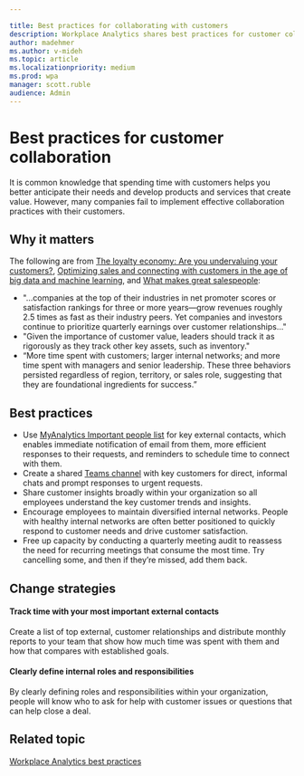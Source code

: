 ```yaml
---

title: Best practices for collaborating with customers
description: Workplace Analytics shares best practices for customer collaboration
author: madehmer
ms.author: v-mideh
ms.topic: article
ms.localizationpriority: medium 
ms.prod: wpa
manager: scott.ruble
audience: Admin
---
```


# Best practices for customer collaboration

It is common knowledge that spending time with customers helps you better anticipate their needs and develop products and services that create value. However, many companies fail to implement effective collaboration practices with their customers.

## Why it matters

The following are from [The loyalty economy: Are you undervaluing your customers?](https://insights.office.com/business-performance/the-loyalty-economy-are-you-undervaluing-customers/), [Optimizing sales and connecting with customers in the age of big data and machine learning](https://insights.office.com/sales-excellence/optimizing-sales-workplace-analytics/), and [What makes great salespeople](https://insights.office.com/management-strategy/what-makes-great-salespeople/):

* "...companies at the top of their industries in net promoter scores or satisfaction rankings for three or more years—grow revenues roughly 2.5 times as fast as their industry peers. Yet companies and investors continue to prioritize quarterly earnings over customer relationships..."
* "Given the importance of customer value, leaders should track it as rigorously as they track other key assets, such as inventory."
* “More time spent with customers; larger internal networks; and more time spent with managers and senior leadership. These three behaviors persisted regardless of region, territory, or sales role, suggesting that they are foundational ingredients for success.”

## Best practices

* Use [MyAnalytics Important people list](../personal/use/use-the-insights.md#add-important-people) for key external contacts, which enables immediate notification of email from them, more efficient responses to their requests, and reminders to schedule time to connect with them.
* Create a shared [Teams channel](/microsoftteams/teams-channels-overview) with key customers for direct, informal chats and prompt responses to urgent requests.
* Share customer insights broadly within your organization so all employees understand the key customer trends and insights.
* Encourage employees to maintain diversified internal networks. People with healthy internal networks are often better positioned to quickly respond to customer needs and drive customer satisfaction.
* Free up capacity by conducting a quarterly meeting audit to reassess the need for recurring meetings that consume the most time. Try cancelling some, and then if they’re missed, add them back.

## Change strategies

#### Track time with your most important external contacts

Create a list of top external, customer relationships and distribute monthly reports to your team that show how much time was spent with them and how that compares with established goals.

#### Clearly define internal roles and responsibilities

By clearly defining roles and responsibilities within your organization, people will know who to ask for help with customer issues or questions that can help close a deal.

## Related topic

[Workplace Analytics best practices](gm-best-practices.md)